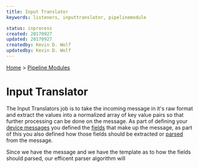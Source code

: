 ```yaml
---
title: Input Translator
keywords: listeners, inputtranslator, pipelinemodule

status: inprocess
created: 20170927
updated: 20170927
createdby: Kevin D. Wolf
updatedby: Kevin D. Wolf
---
```

[Home](../Index.md) > [Pipeline Modules](Index.md)

# Input Translator

The Input Translators job is to take the incoming message in it's raw format and extract the values into a normalized array of 
key value pairs so that further processing can be done on the message.  As part of defining your [device messages](../Devices/DeviceMessages.md) 
you defined the [fields](../Messaging/MessageFields.md) that make up the message, as part of this you also defined how those fields
should be extracted or [parsed](../Messaging/Parsing/Index.md) from the message. 

Since we have the message and we have the template as to how the fields should parsed, our efficent parser algorithm will 